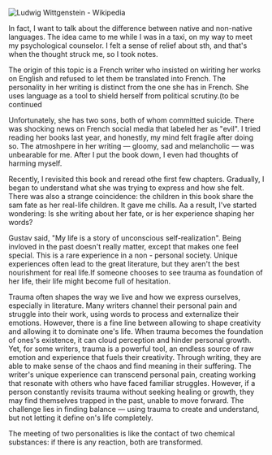 ![Ludwig Wittgenstein - Wikipedia](https://cdn.statically.io/gh/stoneBuild29/MyPictures@main/upload/Ludwig_Wittgenstein_1929.jpg)

In fact, I want to talk about the difference between native and non-native languages.  The idea came to me while I was in a taxi, on my way to meet my psychological counselor. I felt a sense of relief about sth, and that's when the thought struck me, so I took notes.

The origin of this topic is a French writer who insisted on wiriting her works on English and refused to let them be translated into French. The personality in her writing is distinct from the one she has in French. She uses language  as a tool to shield herself from political scrutiny.(to be continued

Unfortunately, she has two sons, both of whom committed suicide. There was  shocking news on French social media that labeled her as "evil". I tried reading her books last year, and honestly,  my mind felt fragile after doing so. The atmoshpere in her writing — gloomy, sad and melancholic — was unbearable for me. After I put the book down, I even had thoughts of harming myself.

Recently, I revisited this book and reread othe first few chapters. Gradually, I began to understand what she was trying to express and how she felt. There was also a strange coincidence: the children in this book share the sam fate as her real-life children. It gave me chills. Aa a result, I've started wondering: Is she writing about her fate, or is her experience shaping her words?

Gustav said, "My life is a story of unconscious self-realization". Being invloved in the past doesn't really matter, except that makes one feel special. This is a rare experience in a non - personal society. Unique experiences often lead to the great literature, but they aren't the best nourishment for real life.If someone chooses to see trauma as foundation of her life, their life might become full of hesitation.

Trauma often shapes the way we live and how we express ourselves, especially in literature. Many writers channel their personal pain and struggle into their work, using words to process and externalize their emotions. However, there is a fine line between allowing to shape creativity and allowing it to dominate one's life. When trauma becomes the foundation of ones's existence, it can cloud perception and hinder personal growth. Yet, for some writers, trauma is a powerful tool, an endless source of raw emotion and experience that fuels their creativity. Through writing, they are able to make sense of the chaos and find meaning in their suffering. The writer's unique experience can transcend personal pain, creating working that resonate with others who have faced familiar struggles. However, if a person constantly revisits trauma without seeking healing or growth, they may find themselves trapped in the past, unable to move forward. The challenge lies in finding balance — using trauma to create and understand, but not letting it define on's life completely.



The meeting of two personalities is like the contact of two chemical substances: if there is any reaction, both are transformed.
